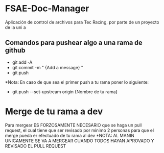 # FSAE-Doc-Manager
Aplicación de control de archivos para Tec Racing, por parte de un proyecto de la uni
a


## Comandos para pushear algo a una rama de github
- git add -A
- git commit -m " {Add a message} "
- git push

*Nota: En caso de que sea el primer push a tu rama poner lo siguiente:
- git push --set-upstream origin {Nombre de tu rama}

# Merge de tu rama a dev
Para mergear ES FORZOSAMENTE NECESARIO que se haga un pull request, el cual tiene que ser revisado por minimo 2 personas para que el merge pueda er efectuado de tu rama al dev
*NOTA: AL MANIN UNICAMENTE SE VA A MERGEAR CUANDO TODOS HAYAN APROVADO Y REVISADO EL PULL REQUEST